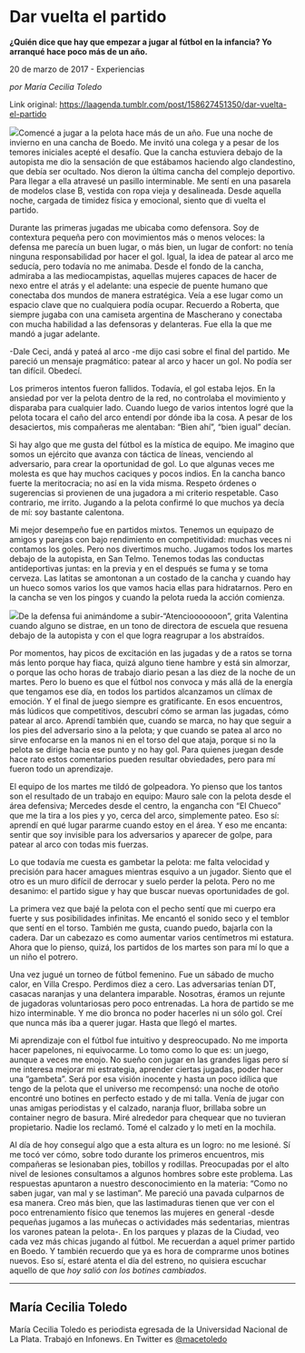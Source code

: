 # Dar vuelta el partido

**¿Quién dice que hay que empezar a jugar al fútbol en la infancia? Yo arranqué hace poco más de un año.**

20 de marzo de 2017 - Experiencias

_por María Cecilia Toledo_

Link original: https://laagenda.tumblr.com/post/158627451350/dar-vuelta-el-partido

![](https://64.media.tumblr.com/6aaa3616edb1ff55c10647d0ca0dcb91/tumblr_inline_pk0e53r4Rz1t6q87u_500.jpg)Comencé a jugar a la pelota hace más de un año. Fue una noche de invierno en una cancha de Boedo. Me invitó una colega y a pesar de los temores iniciales acepté el desafío. Que la cancha estuviera debajo de la autopista me dio la sensación de que estábamos haciendo algo clandestino, que debía ser ocultado. Nos dieron la última cancha del complejo deportivo. Para llegar a ella atravesé un pasillo interminable. Me sentí en una pasarela de modelos clase B, vestida con ropa vieja y desalineada. Desde aquella noche, cargada de timidez física y emocional, siento que di vuelta el partido. 


Durante las primeras jugadas me ubicaba como defensora. Soy de contextura pequeña pero con movimientos más o menos veloces: la defensa me parecía un buen lugar, o más bien, un lugar de confort: no tenía ninguna responsabilidad por hacer el gol. Igual, la idea de patear al arco me seducía, pero todavía no me animaba. Desde el fondo de la cancha, admiraba a las mediocampistas, aquellas mujeres capaces de hacer de nexo entre el atrás y el adelante: una especie de puente humano que conectaba dos mundos de manera estratégica. Veía a ese lugar como un espacio clave que no cualquiera podía ocupar. Recuerdo a Roberta, que siempre jugaba con una camiseta argentina de Mascherano y conectaba con mucha habilidad a las defensoras y delanteras. Fue ella la que me mandó a jugar adelante.


-Dale Ceci, andá y pateá al arco -me dijo casi sobre el final del partido. Me pareció un mensaje pragmático: patear al arco y hacer un gol. No podía ser tan difícil. Obedecí.


Los primeros intentos fueron fallidos. Todavía, el gol estaba lejos. En la ansiedad por ver la pelota dentro de la red, no controlaba el movimiento y disparaba para cualquier lado. Cuando luego de varios intentos logré que la pelota tocara el caño del arco entendí por dónde iba la cosa. A pesar de los desaciertos, mis compañeras me alentaban: “Bien ahí”, “bien igual” decían. 


Si hay algo que me gusta del fútbol es la mística de equipo. Me imagino que somos un ejército que avanza con táctica de líneas, venciendo al adversario, para crear la oportunidad de gol. Lo que algunas veces me molesta es que hay muchos caciques y pocos indios. En la cancha banco fuerte la meritocracia; no así en la vida misma. Respeto órdenes o sugerencias si provienen de una jugadora a mi criterio respetable. Caso contrario, me irrito. Jugando a la pelota confirmé lo que muchos ya decía de mí: soy bastante calentona. 


Mi mejor desempeño fue en partidos mixtos. Tenemos un equipazo de amigos y parejas con bajo rendimiento en competitividad: muchas veces ni contamos los goles. Pero nos divertimos mucho. Jugamos todos los martes debajo de la autopista, en San Telmo. Tenemos todas las conductas antideportivas juntas: en la previa y en el después se fuma y se toma cerveza. Las latitas se amontonan a un costado de la cancha y cuando hay un hueco somos varios los que vamos hacia ellas para hidratarnos. Pero en la cancha se ven los pingos y cuando la pelota rueda la acción comienza. 


![](https://64.media.tumblr.com/dafd55604702ae26f232d9a39acd91a2/tumblr_inline_pk0e54aNEV1t6q87u_500.jpg)De la defensa fui animándome a subir-“Atenciooooooon”, grita Valentina cuando alguno se distrae, en un tono de directora de escuela que resuena debajo de la autopista y con el que logra reagrupar a los abstraídos. 


Por momentos, hay picos de excitación en las jugadas y de a ratos se torna más lento porque hay fiaca, quizá alguno tiene hambre y está sin almorzar, o porque las ocho horas de trabajo diario pesan a las diez de la noche de un martes. Pero lo bueno es que el fútbol nos convoca y más allá de la energía que tengamos ese día, en todos los partidos alcanzamos un clímax de emoción. Y el final de juego siempre es gratificante. En esos encuentros, más lúdicos que competitivos, descubrí cómo se arman las jugadas, cómo patear al arco. Aprendí también que, cuando se marca, no hay que seguir a los pies del adversario sino a la pelota; y que cuando se patea al arco no sirve enfocarse en la manos ni en el torso del que ataja, porque si no la pelota se dirige hacia ese punto y no hay gol. Para quienes juegan desde hace rato estos comentarios pueden resultar obviedades, pero para mí fueron todo un aprendizaje. 


El equipo de los martes me tildó de golpeadora. Yo pienso que los tantos son el resultado de un trabajo en equipo: Mauro sale con la pelota desde el área defensiva; Mercedes desde el centro, la engancha con “El Chueco” que me la tira a los pies y yo, cerca del arco, simplemente pateo. Eso sí: aprendí en qué lugar pararme cuando estoy en el área. Y eso me encanta: sentir que soy invisible para los adversarios y aparecer de golpe, para patear al arco con todas mis fuerzas. 


Lo que todavía me cuesta es gambetar la pelota: me falta velocidad y precisión para hacer amagues mientras esquivo a un jugador. Siento que el otro es un muro difícil de derrocar y suelo perder la pelota. Pero no me desanimo: el partido sigue y hay que buscar nuevas oportunidades de gol. 


La primera vez que bajé la pelota con el pecho sentí que mi cuerpo era fuerte y sus posibilidades infinitas. Me encantó el sonido seco y el temblor que sentí en el torso. También me gusta, cuando puedo, bajarla con la cadera. Dar un cabezazo es como aumentar varios centímetros mi estatura. Ahora que lo pienso, quizá, los partidos de los martes son para mí lo que a un niño el potrero. 


Una vez jugué un torneo de fútbol femenino. Fue un sábado de mucho calor, en Villa Crespo. Perdimos diez a cero. Las adversarias tenían DT, casacas naranjas y una delantera imparable. Nosotras, éramos un rejunte de jugadoras voluntariosas pero poco entrenadas. La hora de partido se me hizo interminable. Y me dio bronca no poder hacerles ni un sólo gol. Creí que nunca más iba a querer jugar. Hasta que llegó el martes. 


Mi aprendizaje con el fútbol fue intuitivo y despreocupado. No me importa hacer papelones, ni equivocarme. Lo tomo como lo que es: un juego, aunque a veces me enojo. No sueño con jugar en las grandes ligas pero sí me interesa mejorar mi estrategia, aprender ciertas jugadas, poder hacer una “gambeta”. Será por esa visión inocente y hasta un poco idílica que tengo de la pelota que el universo me recompensó: una noche de otoño encontré uno botines en perfecto estado y de mi talla. Venía de jugar con unas amigas periodistas y el calzado, naranja fluor, brillaba sobre un container negro de basura. Miré alrededor para chequear que no tuvieran propietario. Nadie los reclamó. Tomé el calzado y lo metí en la mochila.


Al día de hoy conseguí algo que a esta altura es un logro: no me lesioné. Sí me tocó ver cómo, sobre todo durante los primeros encuentros, mis compañeras se lesionaban pies, tobillos y rodillas. Preocupadas por el alto nivel de lesiones consultamos a algunos hombres sobre este problema. Las respuestas apuntaron a nuestro desconocimiento en la materia: “Como no saben jugar, van mal y se lastiman”. Me pareció una pavada culparnos de esa manera. Creo más bien, que las lastimaduras tienen que ver con el poco entrenamiento físico que tenemos las mujeres en general -desde pequeñas jugamos a las muñecas o actividades más sedentarias, mientras los varones patean la pelota-. En los parques y plazas de la Ciudad, veo cada vez más chicas jugando al fútbol. Me recuerdan a aquel primer partido en Boedo. Y también recuerdo que ya es hora de comprarme unos botines nuevos. Eso sí, estaré atenta el día del estreno, no quisiera escuchar aquello de que *hoy salió con los botines cambiados*. 


  




---

María Cecilia Toledo
--------------------

 María Cecilia Toledo es periodista egresada de la Universidad Nacional de La Plata. Trabajó en Infonews. En Twitter es [@macetoledo](https://twitter.com/macetoledo)

